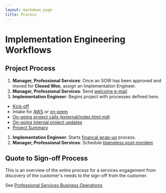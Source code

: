 ```yaml
---
layout: markdown_page
title: Process
---
```


# Implementation Engineering Workflows

## Project Process
1. **Manager, Professional Services**: Once an SOW has been approved and moved for **Closed Won**, assign an Implementation Engineer.
1. **Manager, Professional Services**: Send [welcome e-mail](https://github.com/isamu-isozaki/teamai_test/tree/master/customer-success/implementation-engineering/workflows/project_execution/welcome-email.html/index.html.md)
1. **Implementation Engineer**: Begins project with processes defined here.  
  - [Kick-off](https://github.com/isamu-isozaki/teamai_test/tree/master/customer-success/implementation-engineering/workflows/project_execution/kick-off.html/index.html.md)
  - Intake for [AWS](https://github.com/isamu-isozaki/teamai_test/tree/master/customer-success/implementation-engineering/workflows/intake/aws.html/index.html.md) or [on-prem](https://github.com/isamu-isozaki/teamai_test/tree/master/customer-success/implementation-engineering/workflows/intake/on-prem.html/index.html.md)
  - [On-going project calls (external/index.html.md)](https://github.com/isamu-isozaki/teamai_test/tree/master/customer-success/implementation-engineering/workflows/project_execution/calls.html/index.html.md)
  - [On-going internal project updates](https://github.com/isamu-isozaki/teamai_test/tree/master/customer-success/implementation-engineering/workflows/internal/15minute-standup.html/index.html.md)
  - [Project Summary](https://github.com/isamu-isozaki/teamai_test/tree/master/customer-success/implementation-engineering/workflows/project_execution/project-summary.html/index.html.md)
1. **Implementation Engineer**: Starts [financal wrap-up](https://github.com/isamu-isozaki/teamai_test/tree/master/customer-success/implementation-engineering/workflows/internal/financial-wrapup.html/index.html.md) process.
1. **Manager, Professional Services**: Schedule [blameless post-mordem](https://github.com/isamu-isozaki/teamai_test/tree/master/customer-success/implementation-engineering/workflows/internal/post-mortem.html/index.html.md)

## Quote to Sign-off Process
This is an overview of the entire process for a services engagement from discovery of the customer's needs to the sign-off from the customer.

See [Professional Services Business Operations](https://github.com/isamu-isozaki/teamai_test/tree/master/customer-success/implementation-engineering/workflows/internal/biz-ops.html/index.html.md)